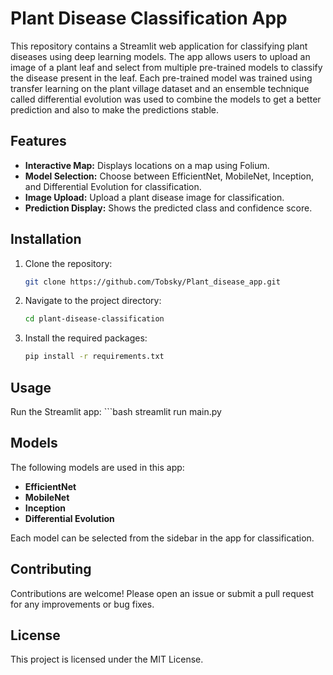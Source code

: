 # Plant Disease Classification App

This repository contains a Streamlit web application for classifying plant diseases using deep learning models. 
The app allows users to upload an image of a plant leaf and select from multiple pre-trained models to classify 
the disease present in the leaf.
Each pre-trained model was trained using transfer learning on the plant village dataset and an ensemble technique called differential evolution was used to combine the models to get a better prediction and also to make the predictions stable.

## Features

- **Interactive Map:** Displays locations on a map using Folium.
- **Model Selection:** Choose between EfficientNet, MobileNet, Inception, and Differential Evolution for classification.
- **Image Upload:** Upload a plant disease image for classification.
- **Prediction Display:** Shows the predicted class and confidence score.

## Installation

1. Clone the repository:
   ```bash
   git clone https://github.com/Tobsky/Plant_disease_app.git

2. Navigate to the project directory:
    ```bash
    cd plant-disease-classification

3. Install the required packages:
    ```bash
    pip install -r requirements.txt

## Usage

Run the Streamlit app:
    ```bash
    streamlit run main.py

## Models
The following models are used in this app:

- **EfficientNet**
- **MobileNet**
- **Inception**
- **Differential Evolution**

Each model can be selected from the sidebar in the app for classification.

## Contributing
Contributions are welcome! Please open an issue or submit a pull request for any improvements or bug fixes.

## License
This project is licensed under the MIT License.